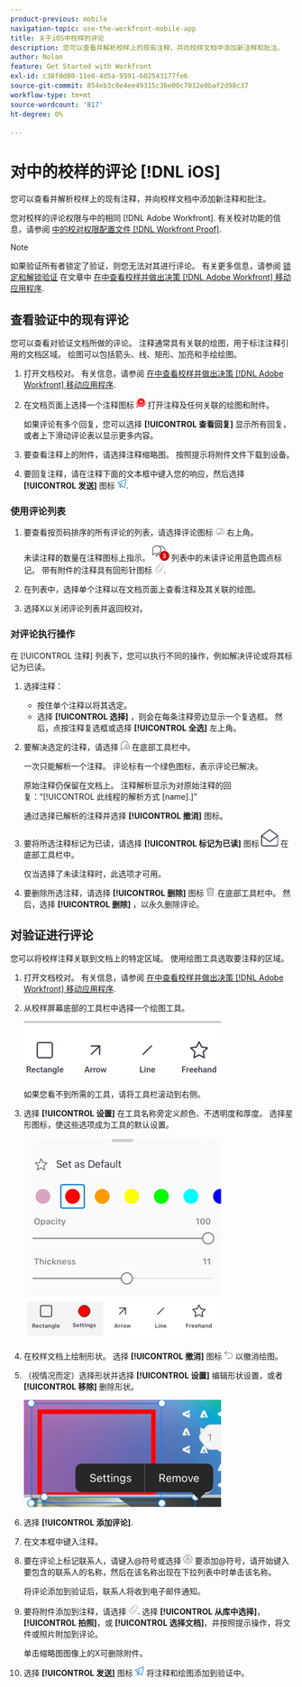 ```yaml
---
product-previous: mobile
navigation-topic: use-the-workfront-mobile-app
title: 关于iOS中校样的评论
description: 您可以查看并解析校样上的现有注释，并向校样文档中添加新注释和批注。
author: Nolan
feature: Get Started with Workfront
exl-id: c38f0d80-11e0-4d5a-9591-602543177fe6
source-git-commit: 854eb3c0e4ee49315c36e00c7012e0baf2d98c37
workflow-type: tm+mt
source-wordcount: '817'
ht-degree: 0%

---
```


# 对中的校样的评论 [!DNL iOS]

您可以查看并解析校样上的现有注释，并向校样文档中添加新注释和批注。

您对校样的评论权限与中的相同 [!DNL Adobe Workfront]. 有关校对功能的信息，请参阅 [中的校对权限配置文件 [!DNL Workfront Proof]](../../../workfront-proof/wp-acct-admin/account-settings/proof-perm-profiles-in-wp.md).

>[!NOTE]
>
>如果验证所有者锁定了验证，则您无法对其进行评论。 有关更多信息，请参阅 [锁定和解锁验证](../../../workfront-basics/mobile-apps/using-the-workfront-mobile-app/work-with-proofs-in-mobile-app.md#lock) 在文章中 [在中查看校样并做出决策 [!DNL Adobe Workfront] 移动应用程序](../../../workfront-basics/mobile-apps/using-the-workfront-mobile-app/work-with-proofs-in-mobile-app.md).

## 查看验证中的现有评论

您可以查看对验证文档所做的评论。 注释通常具有关联的绘图，用于标注注释引用的文档区域。 绘图可以包括箭头、线、矩形、加亮和手绘绘图。

1. 打开文档校对。 有关信息，请参阅 [在中查看校样并做出决策 [!DNL Adobe Workfront] 移动应用程序](../../../workfront-basics/mobile-apps/using-the-workfront-mobile-app/work-with-proofs-in-mobile-app.md).
1. 在文档页面上选择一个注释图标 ![文档上的“注释”图标](assets/mobile-comment-icon-on-proofdoc-30x34.png) 打开注释及任何关联的绘图和附件。

   如果评论有多个回复，您可以选择 **[!UICONTROL 查看回复]** 显示所有回复，或者上下滑动评论表以显示更多内容。

1. 要查看注释上的附件，请选择注释缩略图。 按照提示将附件文件下载到设备。
1. 要回复注释，请在注释下面的文本框中键入您的响应，然后选择 **[!UICONTROL 发送]** 图标 ![发送图标](assets/mobile-send-icon-25x26.png).

### 使用评论列表

1. 要查看按页码排序的所有评论的列表，请选择评论图标 ![“注释”图标](assets/mobile-comment-icon-30x25.png) 右上角。

   未读注释的数量在注释图标上指示。 ![未读评论数](assets/mobile-unread-comments-icon-30x27.png) 列表中的未读评论用蓝色圆点标记。 带有附件的注释具有回形针图标 ![[!UICONTROL 附件] 图标](assets/mobile-paper-clip-icon.png).

1. 在列表中，选择单个注释以在文档页面上查看注释及其关联的绘图。
1. 选择X以关闭评论列表并返回校对。

### 对评论执行操作

在 [!UICONTROL 注释] 列表下，您可以执行不同的操作，例如解决评论或将其标记为已读。

1. 选择注释：

   * 按住单个注释以将其选定。
   * 选择 **[!UICONTROL 选择]** ，则会在每条注释旁边显示一个复选框。 然后，点按注释复选框或选择 **[!UICONTROL 全选]** 左上角。

1. 要解决选定的注释，请选择 ![[!UICONTROL 解决评论] 图标](assets/mobile-resolvecomment-icon-30x30.png) 在底部工具栏中。

   一次只能解析一个注释。 评论标有一个绿色图标，表示评论已解决。

   原始注释仍保留在文档上。 注释解析显示为对原始注释的回复：“[!UICONTROL 此线程的解析方式 [name].]”

   通过选择已解析的注释并选择 **[!UICONTROL 撤消]** 图标。

1. 要将所选注释标记为已读，请选择 **[!UICONTROL 标记为已读]** 图标 ![标记为已读](assets/mobile-markread-icon-30x31.png) 在底部工具栏中。

   仅当选择了未读注释时，此选项才可用。

1. 要删除所选注释，请选择 **[!UICONTROL 删除]** 图标 ![](assets/delete-30x28.png) 在底部工具栏中。 然后，选择 **[!UICONTROL 删除]** ，以永久删除评论。

## 对验证进行评论

您可以将校样注释关联到文档上的特定区域。 使用绘图工具选取要注释的区域。

1. 打开文档校对。 有关信息，请参阅 [在中查看校样并做出决策 [!DNL Adobe Workfront] 移动应用程序](../../../workfront-basics/mobile-apps/using-the-workfront-mobile-app/work-with-proofs-in-mobile-app.md).
1. 从校样屏幕底部的工具栏中选择一个绘图工具。

   ![校对评论工具栏](assets/android-proof-comment-toolbar-350x102.png)

   如果您看不到所需的工具，请将工具栏滚动到右侧。

1. 选择 **[!UICONTROL 设置]** 在工具名称旁定义颜色、不透明度和厚度。 选择星形图标，使这些选项成为工具的默认设置。

   ![绘图工具设置](assets/ios-drawingtoolsettings-350x359.png)

1. 在校样文档上绘制形状。 选择 **[!UICONTROL 撤消]** 图标 ![撤消](assets/android-undo-icon-30x31.png) 以撤消绘图。
1. （视情况而定）选择形状并选择 **[!UICONTROL 设置]** 编辑形状设置，或者 **[!UICONTROL 移除]** 删除形状。

   ![“绘图”菜单](assets/ios-drawing-settingsremove-350x190.png)

1. 选择 **[!UICONTROL 添加评论]**.
1. 在文本框中键入注释。
1. 要在评论上标记联系人，请键入@符号或选择 ![[!UICONTROL 标记联系人]](assets/mobile-tag-user-icon.png) 要添加@符号，请开始键入要包含的联系人的名称，然后在该名称出现在下拉列表中时单击该名称。

   将评论添加到验证后，联系人将收到电子邮件通知。

1. 要将附件添加到注释，请选择 ![[!UICONTROL 附件] 图标](assets/mobile-paper-clip-icon.png). 选择 **[!UICONTROL 从库中选择]**， **[!UICONTROL 拍照]**，或 **[!UICONTROL 选择文档]**，并按照提示操作，将文件或照片附加到评论。

   单击缩略图图像上的X可删除附件。

1. 选择 **[!UICONTROL 发送]** 图标 ![发送图标](assets/mobile-send-icon-25x26.png) 将注释和绘图添加到验证中。
